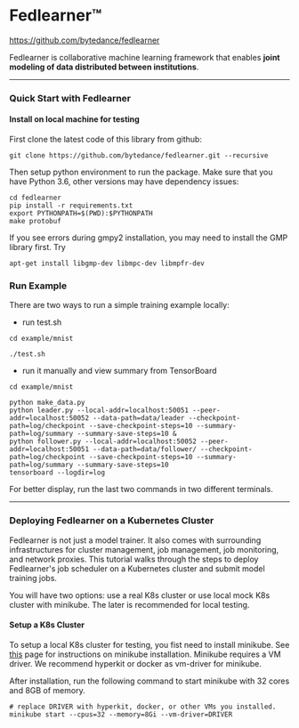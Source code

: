 # Fedlearner™

https://github.com/bytedance/fedlearner

Fedlearner is collaborative machine learning framework that enables **joint modeling of data distributed between institutions**.

---

### Quick Start with Fedlearner

#### Install on local machine for testing

First clone the latest code of this library from github:

```
git clone https://github.com/bytedance/fedlearner.git --recursive
```

Then setup python environment to run the package. Make sure that you have Python 3.6, other versions may have dependency issues:

```
cd fedlearner
pip install -r requirements.txt
export PYTHONPATH=$(PWD):$PYTHONPATH
make protobuf
```

If you see errors during gmpy2 installation, you may need to install the GMP library first. Try

```
apt-get install libgmp-dev libmpc-dev libmpfr-dev
```

### Run Example

There are two ways to run a simple training example locally:

- run test.sh

```
cd example/mnist

./test.sh
```

- run it manually and view summary from TensorBoard

```
cd example/mnist

python make_data.py
python leader.py --local-addr=localhost:50051 --peer-addr=localhost:50052 --data-path=data/leader --checkpoint-path=log/checkpoint --save-checkpoint-steps=10 --summary-path=log/summary --summary-save-steps=10 &
python follower.py --local-addr=localhost:50052 --peer-addr=localhost:50051 --data-path=data/follower/ --checkpoint-path=log/checkpoint --save-checkpoint-steps=10 --summary-path=log/summary --summary-save-steps=10
tensorboard --logdir=log
```

For better display, run the last two commands in two different terminals.

---

### Deploying Fedlearner on a Kubernetes Cluster

Fedlearner is not just a model trainer. It also comes with surrounding infrastructures for cluster management, job management, job monitoring, and network proxies. This tutorial walks through the steps to deploy Fedlearner's job scheduler on a Kubernetes cluster and submit model training jobs.

You will have two options: use a real K8s cluster or use local mock K8s cluster with minikube. The later is recommended for local testing.

#### Setup a K8s Cluster

To setup a local K8s cluster for testing, you fist need to install minikube. See [this](https://kubernetes.io/docs/tasks/tools/install-minikube/) page for instructions on minikube installation. Minikube requires a VM driver. We recommend hyperkit or docker as vm-driver for minikube.

After installation, run the following command to start minikube with 32 cores and 8GB of memory.

```
# replace DRIVER with hyperkit, docker, or other VMs you installed.
minikube start --cpus=32 --memory=8Gi --vm-driver=DRIVER
```